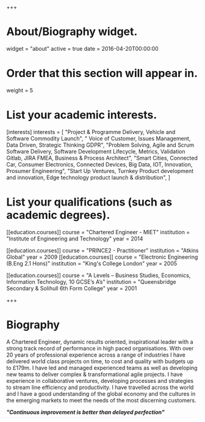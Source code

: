 +++
# About/Biography widget.
widget = "about"
active = true
date = 2016-04-20T00:00:00

# Order that this section will appear in.
weight = 5

# List your academic interests.
[interests]
  interests = [
    "Project & Programme Delivery, Vehicle and Software Commodity Launch",
    " Voice of Customer, Issues Management, Data Driven, Strategic Thinking GDPR",
    "Problem Solving, Agile and Scrum Software Delivery, Software Development Lifecycle, Metrics, Validation Gitlab, JIRA FMEA, Business & Process Architect",
    "Smart Cities, Connected Car, Consumer Electronics, Connected Devices, Big Data, IOT, Innovation, Prosumer Engineering",
    "Start Up Ventures, Turnkey Product development and innovation, Edge technology product launch & distribution",
  ]

# List your qualifications (such as academic degrees).
[[education.courses]]
  course = "Chartered Engineer - MIET"
  institution = "Institute of Engineering and Technology"
  year = 2014

  [[education.courses]]
  course = "PRINCE2 - Practitioner"
  institution = "Atkins Global"
  year = 2009
[[education.courses]]
  course = "Electronic Engineering (B.Eng 2.1 Hons)"
  institution = "King's College London"
  year = 2005

[[education.courses]]
  course = "A Levels – Business Studies, Economics, Information Technology, 10 GCSE’s A’s"
  institution = "Queensbridge Secondary & Solihull 6th Form College"
  year = 2001



+++

# Biography

A Chartered Engineer, dynamic results oriented, inspirational leader with a strong track record of performance in high paced organisations. With over 20 years of professional experience across a range of industries I have delivered world class projects on time, to cost and quality with budgets up to £179m. I have led and managed experienced teams as well as developing new teams to deliver complex & transformational agile projects. I have experience in collaborative ventures, developing processes and strategies to stream line efficiency and productivity. I have travelled across the world and I have a good understanding of the global economy and the cultures in the emerging markets to meet the needs of the most discerning customers. 


**_"Continuous improvement is better than delayed perfection"_**